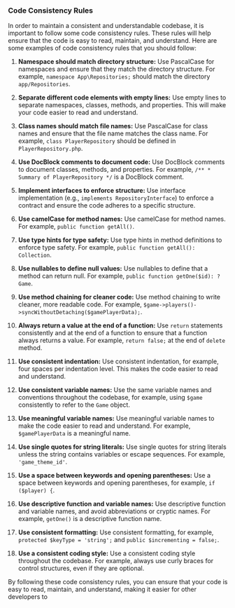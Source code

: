 ### Code Consistency Rules

In order to maintain a consistent and understandable codebase, it is important to follow some code consistency rules. These rules will help ensure that the code is easy to read, maintain, and understand. Here are some examples of code consistency rules that you should follow:

1. **Namespace should match directory structure:** Use PascalCase for namespaces and ensure that they match the directory structure. For example, `namespace App\Repositories;` should match the directory `app/Repositories`.

2. **Separate different code elements with empty lines:** Use empty lines to separate namespaces, classes, methods, and properties. This will make your code easier to read and understand.

3. **Class names should match file names:** Use PascalCase for class names and ensure that the file name matches the class name. For example, `class PlayerRepository` should be defined in `PlayerRepository.php`.

4. **Use DocBlock comments to document code:** Use DocBlock comments to document classes, methods, and properties. For example, `/** * Summary of PlayerRepository */` is a DocBlock comment.

5. **Implement interfaces to enforce structure:** Use interface implementation (e.g., `implements RepositoryInterface`) to enforce a contract and ensure the code adheres to a specific structure.

6. **Use camelCase for method names:** Use camelCase for method names. For example, `public function getAll()`.

7. **Use type hints for type safety:** Use type hints in method definitions to enforce type safety. For example, `public function getAll(): Collection`.

8. **Use nullables to define null values:** Use nullables to define that a method can return null. For example, `public function getOne($id): ?Game`.

9. **Use method chaining for cleaner code:** Use method chaining to write cleaner, more readable code. For example, `$game->players()->syncWithoutDetaching($gamePlayerData);`.

10. **Always return a value at the end of a function:** Use `return` statements consistently and at the end of a function to ensure that a function always returns a value. For example, `return false;` at the end of `delete` method.

11. **Use consistent indentation:** Use consistent indentation, for example, four spaces per indentation level. This makes the code easier to read and understand.

12. **Use consistent variable names:** Use the same variable names and conventions throughout the codebase, for example, using `$game` consistently to refer to the `Game` object.

13. **Use meaningful variable names:** Use meaningful variable names to make the code easier to read and understand. For example, `$gamePlayerData` is a meaningful name.

14. **Use single quotes for string literals:** Use single quotes for string literals unless the string contains variables or escape sequences. For example, `'game_theme_id'`.

15. **Use a space between keywords and opening parentheses:** Use a space between keywords and opening parentheses, for example, `if ($player) {`.

16. **Use descriptive function and variable names:** Use descriptive function and variable names, and avoid abbreviations or cryptic names. For example, `getOne()` is a descriptive function name.

17. **Use consistent formatting:** Use consistent formatting, for example, `protected $keyType = 'string';` and `public $incrementing = false;`.

18. **Use a consistent coding style:** Use a consistent coding style throughout the codebase. For example, always use curly braces for control structures, even if they are optional.

By following these code consistency rules, you can ensure that your code is easy to read, maintain, and understand, making it easier for other developers to